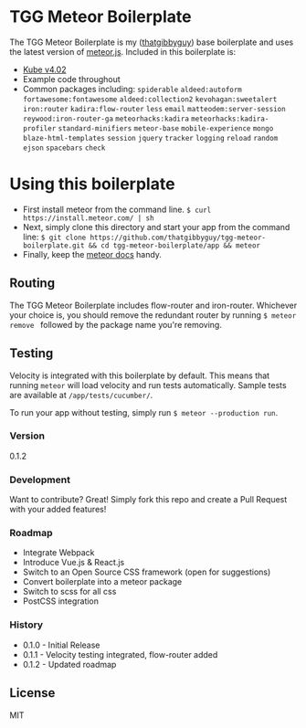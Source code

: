 # TGG Meteor Boilerplate

The TGG Meteor Boilerplate is my ([thatgibbyguy](https://twitter.com/thatgibbyguy)) base boilerplate and uses the latest version of [meteor.js](https://www.meteor.com/). Included in this boilerplate is:

  - [Kube v4.02](http://k1.imperavi.com/) 
  - Example code throughout
  - Common packages including: `spiderable` `aldeed:autoform` `fortawesome:fontawesome` `aldeed:collection2` `kevohagan:sweetalert` `iron:router` `kadira:flow-router` `less` `email` `matteodem:server-session` `reywood:iron-router-ga` `meteorhacks:kadira` `meteorhacks:kadira-profiler` `standard-minifiers` `meteor-base` `mobile-experience` `mongo` `blaze-html-templates` `session` `jquery` `tracker` `logging` `reload` `random` `ejson` `spacebars` `check`

# Using this boilerplate
- First install meteor from the command line.
`$ curl https://install.meteor.com/ | sh`
- Next, simply clone this directory and start your app from the command line: `$ git clone https://github.com/thatgibbyguy/tgg-meteor-boilerplate.git && cd tgg-meteor-boilerplate/app && meteor`
- Finally, keep the [meteor docs](http://docs.meteor.com/#/full/) handy.

## Routing

The TGG Meteor Boilerplate includes flow-router and iron-router. Whichever your choice is, you should remove the redundant router by running `$ meteor remove ` followed by the package name you're removing.

## Testing

Velocity is integrated with this boilerplate by default. This means that running `meteor` will load velocity and run tests automatically. Sample tests are available at `/app/tests/cucumber/`.

To run your app without testing, simply run `$ meteor --production run`.

### Version
0.1.2

### Development
Want to contribute? Great! Simply fork this repo and create a Pull Request with your added features!

### Roadmap

 - Integrate Webpack
 - Introduce Vue.js & React.js
 - Switch to an Open Source CSS framework (open for suggestions)
 - Convert boilerplate into a meteor package
 - Switch to scss for all css
 - PostCSS integration

### History

- 0.1.0 - Initial Release
- 0.1.1 - Velocity testing integrated, flow-router added
- 0.1.2 - Updated roadmap

License
----
MIT


